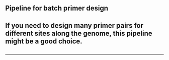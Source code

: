 ## Pipeline for batch primer design
If you need to design many primer pairs for different sites along the genome, this pipeline might be a good choice.
---

## 
---

